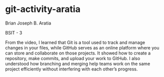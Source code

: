 # git-activity-aratia

Brian Joseph B. Aratia

BSIT - 3

From the video, I learned that Git is a tool used to track and manage changes in your files, 
while GitHub serves as an online platform where you can store and collaborate on those projects. 
It showed how to create a repository, make commits, and upload your work to GitHub. I also understood 
how branching and merging help teams work on the same project efficiently without interfering with 
each other’s progress.
